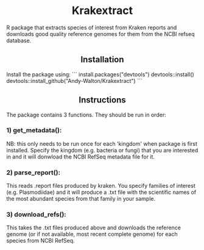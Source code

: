 <h1 align="center">Krakextract</h1>

R package that extracts species of interest from Kraken reports and downloads good quality reference genomes for them from the NCBI refseq database.

<h2 align="center">Installation</h2>
Install the package using:
```
install.packages("devtools")
devtools::install()
devtools::install_github("Andy-Walton/Krakextract")
```

<h2 align="center">Instructions</h2>
The package contains 3 functions. They should be run in order:

<h3 align="left">1) get_metadata():</h3>
NB: this only needs to be run once for each 'kingdom' when package is first installed. Specify the kingdom (e.g. bacteria or fungi) that you are interested in and it will donwload the NCBI RefSeq metadata file for it.

<h3 align="left">2) parse_report():</h3>
This reads .report files produced by kraken. You specify families of interest (e.g. Plasmodiidae) and it will produce a .txt file with the scientific names of the most abundant species from that family in your sample.

<h3 align="left">3) download_refs():</h3>
This takes the .txt files produced above and downloads the reference genome (or if not available, most recent complete genome) for each species from NCBI RefSeq.
